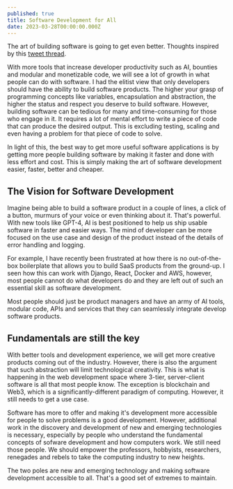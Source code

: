 ```yaml
---
published: true
title: Software Development for All
date: 2023-03-28T00:00:00.000Z
---
```

The art of building software is going to get even better. Thoughts inspired by this [tweet thread](https://twitter.com/amasad/status/1595557790063304704). 

With more tools that increase developer productivity such as AI, bounties and modular and monetizable code, we will see a lot of growth in what people can do with software. I had the elitist view that only developers should have the ability to build software products. The higher your grasp of programming concepts like variables, encapsulation and abstraction, the higher the status and respect you deserve to build software. However, building software can be tedious for many and time-consuming for those who engage in it. It requires a lot of mental effort to write a piece of code that can produce the desired output. This is excluding testing, scaling and even having a problem for that piece of code to solve. 

In light of this, the best way to get more useful software applications is by getting more people building software by making it faster and done with less effort and cost. This is simply making the art of software development easier, faster, better and cheaper.

## The Vision for Software Development

Imagine being able to build a software product in a couple of lines, a click of a button, murmurs of your voice or even thinking about it. That's powerful. With new tools like GPT-4, AI is best positioned to help us ship usable software in faster and easier ways. The mind of developer can be more focused on the use case and design of the product instead of the details of error handling and logging. 

For example, I have recently been frustrated at how there is no out-of-the-box boilerplate that allows you to build SaaS products from the ground-up. I seen how this can work with Django, React, Docker and AWS, however, most people cannot do what developers do and they are left out of such an essential skill as software development. 

Most people should just be product managers and have an army of AI tools, modular code, APIs and services that they can seamlessly integrate develop software products.

## Fundamentals are still the key

With better tools and development experience, we will get more creative products coming out of the industry. However, there is also the argument that such abstraction will limit technological creativity. This is what is happening in the web development space where 3-tier, server-client software is all that most people know. The exception is blockchain and Web3, which is a significantly-different paradigm of computing. However, it still needs to get a use case. 

Software has more to offer and making it's development more accessible for people to solve problems is a good development. However, additional work in the discovery and development of new and emerging technologies is necessary, especially by people who understand the fundamental concepts of sofware development and how computers work. We still need those people. We should empower the professors, hobbyists, researchers, renegades and rebels to take the computing industry to new heights. 

The two poles are new and emerging technology and making software development accessible to all. That's a good set of extremes to maintain.
